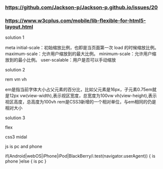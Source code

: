 ### https://github.com/Jackson-p/Jackson-p.github.io/issues/20
### https://www.w3cplus.com/mobile/lib-flexible-for-html5-layout.html
solution 1

meta
initial-scale：初始缩放比例，也即是当页面第一次 load 的时候缩放比例。
maximum-scale：允许用户缩放到的最大比例。
minimum-scale：允许用户缩放到的最小比例。
user-scalable：用户是否可以手动缩放

solution 2

rem vm vh

em是指当前字体大小占父元素的百分比，比如父元素是16px，子元素0.75em就是12px
vw(view-width),表示视区宽度，总宽度为100vw
vh(view-height),表示视区高度，总高度为100vh
rem是CSS3新增的一个相对单位，与em相同的仍是相对大小

solution 3 

flex

css3 midal

js is pc and phone

if(Android|webOS|iPhone|iPod|BlackBerry/i.test(navigator.userAgent)) {
    is phone
}else {
    is pc
}